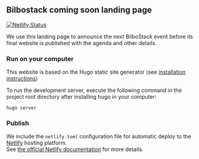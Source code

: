 ## Bilbostack coming soon landing page
[![Netlify Status](https://api.netlify.com/api/v1/badges/6af8c715-b2be-4b8d-9d4f-169c47d0eee4/deploy-status)](https://app.netlify.com/sites/landing-bilbostack/deploys)

We use this landing page to announce the next BilboStack event before its final website is published with the agenda and other details.  

### Run on your computer
This website is based on the Hugo static site generator (see [installation instructions](https://gohugo.io/installation/))  

To run the development server, execute the following command in the project root directory after installing hugo in your computer:  
```
hugo server
```

### Publish
We include the ```netlify.toml``` configuration file for automatic deploy to the [Netlify](https://www.netlify.com/) hosting platform.  
See [the official Netlify documentation](https://docs.netlify.com/frameworks/hugo/) for more details.
